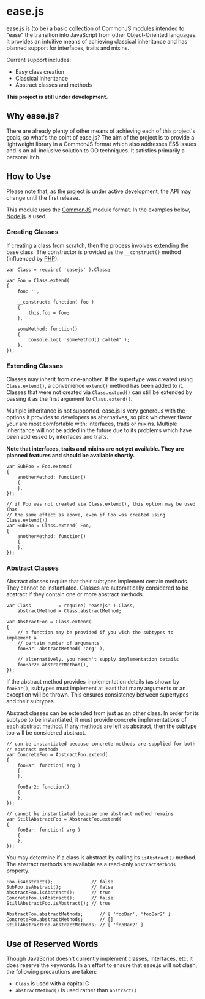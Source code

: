 # ease.js

ease.js is (to be) a basic collection of CommonJS modules intended to
"ease" the transition into JavaScript from other Object-Oriented languages. It
provides an intuitive means of achieving classical inheritance and has planned
support for interfaces, traits and mixins.

Current support includes:

* Easy class creation
* Classical inheritance
* Abstract classes and methods

**This project is still under development.**

## Why ease.js?
There are already plenty of other means of achieving each of this project's
goals, so what's the point of ease.js? The aim of the project is to provide a
lightweight library in a CommonJS format which also addresses ES5 issues and is
an all-inclusive solution to OO techniques. It satisfies primarily a personal
itch.


## How to Use
Please note that, as the project is under active development, the API may change
until the first release.

This module uses the [CommonJS](http://commonjs.org) module format. In the
examples below, [Node.js](http://nodejs.org) is used.

### Creating Classes
If creating a class from scratch, then the process involves extending the base
class. The constructor is provided as the `__construct()` method (influenced by
[PHP](http://php.net)).

    var Class = require( 'easejs' ).Class;

    var Foo = Class.extend(
    {
        foo: '',

        __construct: function( foo )
        {
            this.foo = foo;
        },

        someMethod: function()
        {
            console.log( 'someMethod() called' );
        },
    });

### Extending Classes
Classes may inherit from one-another. If the supertype was created using
`Class.extend()`, a convenience `extend()` method has been added to it. Classes
that were not created via `Class.extend()` can still be extended by passing it
as the first argument to `Class.extend()`.

Multiple inheritance is not supported. ease.js is very generous with the options
it provides to developers as alternatives, so pick whichever flavor your are
most comfortable with: interfaces, traits or mixins. Multiple inheritance will
not be added in the future due to its problems which have been addressed by
interfaces and traits.

**Note that interfaces, traits and mixins are not yet available. They are
planned features and should be available shortly.**

    var SubFoo = Foo.extend(
    {
        anotherMethod: function()
        {
        },
    });

    // if Foo was not created via Class.extend(), this option may be used (has
    // the same effect as above, even if Foo was created using Class.extend())
    var SubFoo = Class.extend( Foo,
    {
        anotherMethod: function()
        {
        },
    });

### Abstract Classes
Abstract classes require that their subtypes implement certain methods. They
cannot be instantiated. Classes are automatically considered to be abstract if
they contain one or more abstract methods.

    var Class          = require( 'easejs' ).Class,
        abstractMethod = Class.abstractMethod;

    var AbstractFoo = Class.extend(
    {
        // a function may be provided if you wish the subtypes to implement a
        // certain number of arguments
        fooBar: abstractMethod( 'arg' ),

        // alternatively, you needn't supply implementation details
        fooBar2: abstractMethod(),
    });

If the abstract method provides implementation details (as shown by
`fooBar()`, subtypes must implement at least that many arguments or an exception
will be thrown. This ensures consistency between supertypes and their subtypes.

Abstract classes can be extended from just as an other class. In order for its
subtype to be instantiated, it must provide concrete implementations of each
abstract method. If any methods are left as abstract, then the subtype too will
be considered abstract.

    // can be instantiated because concrete methods are supplied for both
    // abstract methods
    var ConcreteFoo = AbstractFoo.extend(
    {
        fooBar: function( arg )
        {
        },

        fooBar2: function()
        {
        },
    });

    // cannot be instantiated because one abstract method remains
    var StillAbstractFoo = AbstractFoo.extend(
    {
        fooBar: function( arg )
        {
        },
    });

You may determine if a class is abstract by calling its `isAbstract()` method.
The abstract methods are available as a read-only `abstractMethods` property.

    Foo.isAbstract();              // false
    SubFoo.isAbstract();           // false
    AbstractFoo.isAbstract();      // true
    Concretefoo.isAbstract();      // false
    StillAbstractFoo.isAbstract(); // true

    AbstractFoo.abstractMethods;      // [ 'fooBar', 'fooBar2' ]
    ConcreteFoo.abstractMethods;      // []
    StillAbstractFoo.abstractMethods; // [ 'fooBar2' ]


## Use of Reserved Words
Though JavaScript doesn't currently implement classes, interfaces, etc, it does
reserve the keywords. In an effort to ensure that ease.js will not clash, the
following precautions are taken:

* `Class` is used with a capital C
* `abstractMethod()` is used rather than `abstract()`

